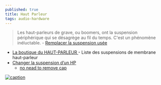 ```yaml
---
published: true
title: Haut Parleur
tags: audio-hardware
---
```

> Les haut-parleurs de grave, ou boomers, ont la suspension périphérique qui se désagrège au fil du temps. C'est un phénomène inéluctable.  - [Remplacer la suspension usée](https://remembranage.fr/reparation.html)

- [    La boutique du HAUT-PARLEUR ](https://www.haut-parleur.net/index.html) - Liste des suspensions de membrane haut-parleur
- [ Changer la suspension d’un HP](https://www.audiovintage.fr/2008/05/18/changer-la-suspension-dun-hp/)
	- [no nead to remove cap](https://www.youtube.com/watch?v=ZxC7oDIP0wE)

[![caption](https://img.youtube.com/vi/BRLtmpEQ_OQ/0.jpg)](https://www.youtube.com/watch?v=BRLtmpEQ_OQ)
